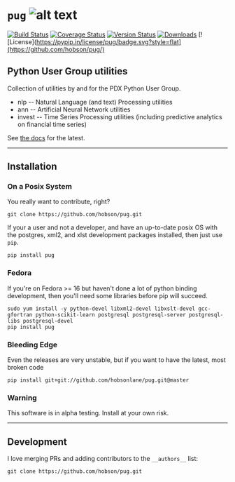 # `pug` ![alt text](https://travis-ci.org/hobson/pug.svg?branch=master "Travis Build & Test Status")

[![Build Status](https://travis-ci.org/hobson/pug.svg?branch=master "Travis Build & Test Status")](https://travis-ci.org/hobson/pug)
[![Coverage Status](https://coveralls.io/repos/hobson/pug/badge.png)](https://coveralls.io/r/hobson/pug)
[![Version Status](https://pypip.in/v/pug/badge.png)](https://pypi.python.org/pypi/pug/)
[![Downloads](https://pypip.in/d/pug/badge.png)](https://pypi.python.org/pypi/pug/)
[![License](https://pypip.in/license/pug/badge.svg?style=flat](https://github.com/hobson/pug/)

## Python User Group utilities

Collection of utilities by and for the PDX Python User Group.

- nlp    -- Natural Language (and text) Processing utilities
- ann    -- Artificial Neural Network utilities
- invest -- Time Series Processing utilities (including predictive analytics on financial time series)

See [the docs](https://github.com/hobsonlane/pug/tree/master/pug/docs "incomplete documentation") for the latest.

---

## Installation

### On a Posix System

You really want to contribute, right?

    git clone https://github.com/hobson/pug.git

If your a user and not a developer, and have an up-to-date posix OS with the postgres, xml2, and xlst development packages installed, then just use `pip`.

    pip install pug

### Fedora

If you're on Fedora >= 16 but haven't done a lot of python binding development, then you'll need some libraries before pip will succeed.

    sudo yum install -y python-devel libxml2-devel libxslt-devel gcc-gfortran python-scikit-learn postgresql postgresql-server postgresql-libs postgresql-devel
    pip install pug

### Bleeding Edge

Even the releases are very unstable, but if you want to have the latest, most broken code

    pip install git+git://github.com/hobsonlane/pug.git@master

### Warning

This software is in alpha testing.  Install at your own risk.

---

## Development

I love merging PRs and adding contributors to the `__authors__` list:

    git clone https://github.com/hobson/pug.git
